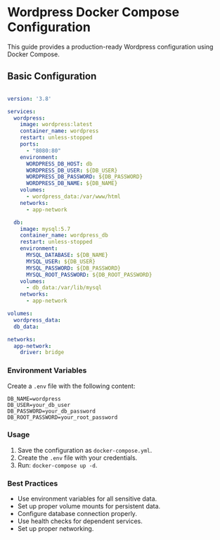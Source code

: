 # Wordpress Docker Compose Configuration

This guide provides a production-ready Wordpress configuration using Docker Compose.

## Basic Configuration

```yaml

version: '3.8'

services:
  wordpress:
    image: wordpress:latest
    container_name: wordpress
    restart: unless-stopped
    ports:
      - "8080:80"
    environment:
      WORDPRESS_DB_HOST: db
      WORDPRESS_DB_USER: ${DB_USER}
      WORDPRESS_DB_PASSWORD: ${DB_PASSWORD}
      WORDPRESS_DB_NAME: ${DB_NAME}
    volumes:
      - wordpress_data:/var/www/html
    networks:
      - app-network

  db:
    image: mysql:5.7
    container_name: wordpress_db
    restart: unless-stopped
    environment:
      MYSQL_DATABASE: ${DB_NAME}
      MYSQL_USER: ${DB_USER}
      MYSQL_PASSWORD: ${DB_PASSWORD}
      MYSQL_ROOT_PASSWORD: ${DB_ROOT_PASSWORD}
    volumes:
      - db_data:/var/lib/mysql
    networks:
      - app-network

volumes:
  wordpress_data:
  db_data:

networks:
  app-network:
    driver: bridge
```

### Environment Variables
Create a `.env` file with the following content:
```env
DB_NAME=wordpress
DB_USER=your_db_user
DB_PASSWORD=your_db_password
DB_ROOT_PASSWORD=your_root_password
```

### Usage
1. Save the configuration as `docker-compose.yml`.
2. Create the `.env` file with your credentials.
3. Run: `docker-compose up -d`.

### Best Practices
- Use environment variables for all sensitive data.
- Set up proper volume mounts for persistent data.
- Configure database connection properly.
- Use health checks for dependent services.
- Set up proper networking.
